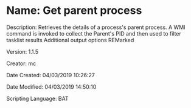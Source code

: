 ﻿# Name: Get parent process

Description: Retrieves the details of a process's parent process. 
A WMI command is invoked to collect the Parent's PID and then used to filter tasklist results
Additional output options REMarked

Version: 1.1.5

Creator: mc

Date Created: 04/03/2019 10:26:27

Date Modified: 04/03/2019 14:50:10

Scripting Language: BAT

